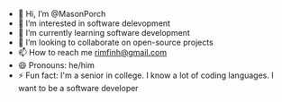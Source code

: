- 👋 Hi, I’m @MasonPorch
- 👀 I’m interested in software delevopment
- 🌱 I’m currently learning software development
- 💞️ I’m looking to collaborate on open-source projects
- 📫 How to reach me rimfinh@gmail.com
- 😄 Pronouns: he/him
- ⚡ Fun fact: I'm a senior in college. I know a lot of coding languages. I want to be a software developer

<!---
MasonPorch/MasonPorch is a ✨ special ✨ repository because its `README.md` (this file) appears on your GitHub profile.
You can click the Preview link to take a look at your changes.
--->
